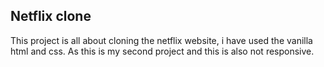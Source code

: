 ## Netflix clone

This project is all about cloning the netflix website, i have used the vanilla html and css.
As this is my second project and this is also not responsive.